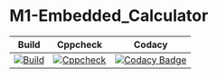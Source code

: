 # M1-Embedded_Calculator

| Build | Cppcheck | Codacy |
|---|---|---|
| [![Build](https://github.com/alrichroshan/M2-Embedded_Calculator/actions/workflows/compile.yml/badge.svg)](https://github.com/alrichroshan/M2-Embedded_Calculator/actions/workflows/compile.yml) | [![Cppcheck](https://github.com/alrichroshan/M2-Embedded_Calculator/actions/workflows/cppcheck.yml/badge.svg)](https://github.com/alrichroshan/M2-Embedded_Calculator/actions/workflows/cppcheck.yml) | [![Codacy Badge](https://app.codacy.com/project/badge/Grade/f62eae8e97814a2fbc703324e69c288f)](https://www.codacy.com/gh/VidyaPrasad008/M1-Embedded_ScientificCalculator/dashboard?utm_source=github.com&amp;utm_medium=referral&amp;utm_content=VidyaPrasad008/M1-Embedded_ScientificCalculator&amp;utm_campaign=Badge_Grade)  |
